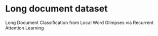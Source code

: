 # Long document dataset
Long Document Classification from Local Word Glimpses via Recurrent Attention Learning